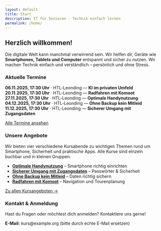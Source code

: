 ```yaml
---
layout: default
title: Start
description: IT für Senioren - Technik einfach lernen
permalink: /home/
---
```


<div class="wrap">
  <section id="willkommen">
    <h2>Herzlich willkommen!</h2>
  <p>Die digitale Welt kann manchmal verwirrend sein. Wir helfen dir, Geräte wie <strong>Smartphones, Tablets und Computer</strong> entspannt und sicher zu nutzen. Wir machen Technik einfach und verständlich – persönlich und ohne Stress.</p>
  </section>

  <section id="termine" class="cta-box">
    <h3>Aktuelle Termine</h3>
    <ul style="list-style: none; padding: 0;">
      <li><strong>06.11.2025, 17:30 Uhr</strong> · HTL‑Leonding — <strong>KI im privaten Umfeld</strong></li>
      <li><strong>20.11.2025, 17:30 Uhr</strong> · HTL‑Leonding — <strong>Radfahren mit Komoot</strong></li>
      <li><strong>27.11.2025, 17:30 Uhr</strong> · HTL‑Leonding — <strong>Optimale Handynutzung</strong></li>
      <li><strong>04.12.2025, 17:30 Uhr</strong> · HTL‑Leonding — <strong>Ohne Backup kein Mitleid</strong></li>
      <li><strong>11.12.2025, 17:30 Uhr</strong> · HTL‑Leonding — <strong>Sicherer Umgang mit Zugangsdaten</strong></li>
    </ul>
    <a href="{{ '/termine/' | relative_url }}">Alle Termine ansehen</a>
  </section>

  <h3>Unsere Angebote</h3>
  <p>Wir bieten vier verschiedene Kursabende zu wichtigen Themen rund um Smartphone, Sicherheit und praktische Apps. Alle Kurse sind einzeln buchbar und in kleinen Gruppen.</p>
  <ul>
    <li><a href="{{ '/angebote/' | relative_url }}#optimale-handynutzung"><strong>Optimale Handynutzung</strong></a> – Smartphone richtig einrichten</li>
    <li><a href="{{ '/angebote/' | relative_url }}#zugangsdaten-sicher"><strong>Sicherer Umgang mit Zugangsdaten</strong></a> – Passwörter & Sicherheit</li>
    <li><a href="{{ '/angebote/' | relative_url }}#backup-ohne-mitleid"><strong>Ohne Backup kein Mitleid</strong></a> – Daten richtig sichern</li>
    <li><a href="{{ '/angebote/' | relative_url }}#komoot-radfahren"><strong>Radfahren mit Komoot</strong></a> – Navigation und Tourenplanung</li>
  </ul>
  <p><a href="{{ '/angebote/' | relative_url }}">Zu allen Kursangeboten →</a></p>

  <section id="kontakt">
  <h3>Kontakt & Anmeldung</h3>
  <p>Hast du Fragen oder möchtest dich anmelden? Kontaktiere uns gerne!</p>
    <p><strong>E-Mail:</strong> kurs@example.org (bitte durch echte E-Mail ersetzen)</p>
  </section>
</div>
